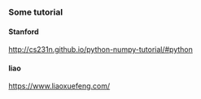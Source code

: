 ### Some tutorial
#### Stanford
http://cs231n.github.io/python-numpy-tutorial/#python
#### liao
https://www.liaoxuefeng.com/